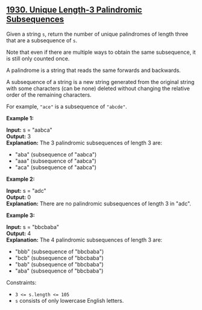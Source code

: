 ## [1930. Unique Length-3 Palindromic Subsequences](https://leetcode.com/problems/unique-length-3-palindromic-subsequences/?envType=daily-question&envId=2023-11-14)

Given a string `s`, return the number of unique palindromes of length three that are a subsequence of `s`.

Note that even if there are multiple ways to obtain the same subsequence, it is still only counted once.

A palindrome is a string that reads the same forwards and backwards.

A subsequence of a string is a new string generated from the original string with some characters (can be none) deleted without changing the relative order of the remaining characters.

For example, `"ace"` is a subsequence of `"abcde"`.
 

**Example 1:**

**Input:** s = "aabca"  
**Output:** 3  
**Explanation:** The 3 palindromic subsequences of length 3 are:
- "aba" (subsequence of "aabca")
- "aaa" (subsequence of "aabca")
- "aca" (subsequence of "aabca")

**Example 2:**

**Input:** s = "adc"  
**Output:** 0  
**Explanation:** There are no palindromic subsequences of length 3 in "adc".

**Example 3:**

**Input:**  s = "bbcbaba"  
**Output:** 4  
**Explanation:** The 4 palindromic subsequences of length 3 are:
- "bbb" (subsequence of "bbcbaba")
- "bcb" (subsequence of "bbcbaba")
- "bab" (subsequence of "bbcbaba")
- "aba" (subsequence of "bbcbaba")
 

Constraints:
- `3 <= s.length <= 105`
- `s` consists of only lowercase English letters.